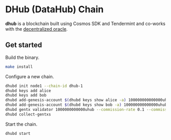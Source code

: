 # DHub (DataHub) Chain

**dhub** is a blockchain built using Cosmos SDK and Tendermint and co-works with the [decentralized oracle](https://github.com/youngjoon-lee/doracle-poc).

## Get started

Build the binary.
```bash
make install
```

Configure a new chain.
```bash
dhubd init node1 --chain-id dhub-1
dhubd keys add alice
dhubd keys add bob
dhubd add-genesis-account $(dhubd keys show alice -a) 100000000000000uhub
dhubd add-genesis-account $(dhubd keys show bob -a) 100000000000000uhub
dhubd gentx validator 1000000000000uhub --commission-rate 0.1 --commission-max-rate 0.2 --commission-max-change-rate 0.01  --min-self-delegation 1000000 --chain-id testing
dhubd collect-gentxs
```

Start the chain.
```bash
dhubd start
```
